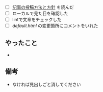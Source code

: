 - [ ] [記事の投稿方法と方針](https://github.com/prog-g/prog-g.github.io/wiki/%E8%A8%98%E4%BA%8B%E3%81%AE%E6%8A%95%E7%A8%BF%E6%96%B9%E6%B3%95%E3%81%A8%E6%96%B9%E9%87%9D) を読んだ
- [ ] ローカルで見た目を確認した
- [ ] lintで文章をチェックした
- [ ] *default.html* の変更箇所にコメントをいれた

## やったこと
- 

## 備考
- なければ見出しごと消してください
